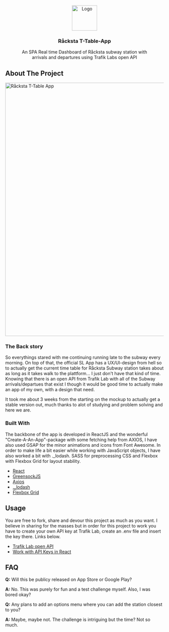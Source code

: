 <br />
<p align="center">
  <a href="https://github.com/othneildrew/Best-README-Template">
    <img src="https://user-images.githubusercontent.com/13959025/101261155-67406580-3735-11eb-8068-74ebe12c5353.png" alt="Logo" width="80" height="80">
  </a>

  <h3 align="center">Råcksta T-Table-App</h3>

  <p align="center">
    An SPA Real time Dashboard of Råcksta subway station with<br/> arrivals and departures using Trafik Labs open API
    <br />
  </p>
</p>

<!-- ABOUT THE PROJECT -->
## About The Project

<img width="803" alt="Råcksta T-Table App" src="https://user-images.githubusercontent.com/13959025/101261786-08311f80-373a-11eb-9520-bf92ff77d6e4.png">


### The Back story
So everythings stared with me continuing running late to the subway every morning. On top of that, the official SL App has a UX/UI-design from hell so to actually get the current time table for Råcksta Subway station takes about as long as it takes walk to the plattform... I just don't have that kind of time. Knowing that there is an open API from Trafik Lab with all of the Subway arrivals/departues that exist I though it would be good time to actually make an app of my own, with a design that need. 

It took me about 3 weeks from the starting on the mockup to actually get a stable version out, much thanks to alot of studying and problem solving and here we are. 

### Built With

The backbone of the app is developed in ReactJS and the wonderful "Create-A-An-App"-package with some fetching help from AXIOS, I have also used GSAP for the minor animations and icons from Font Awesome. In order to make life a bit easier while working with JavaScript objects, I have also worked a bit with ._lodash. SASS for preprocessing CSS and Flexbox with Flexbox Grid for layout stability.

* [React](https://reactjs.org/)
* [GreensockJS](https://greensock.com)
* [Axios](https://www.npmjs.com/package/axios)
* [._lodash](https://lodash.com)
* [Flexbox Grid](https://flexboxgrid.com)

<!-- LICENSE -->
## Usage

You are free to fork, share and devour this project as much as you want. I believe in sharing for the masses but in order for this project to work you have to create your own API key at Trafik Lab, create an .env file and insert the key there. Links below.

* [Trafik Lab open API](https://www.trafiklab.se/)
* [Work with API Keys in React](https://dev.to/thepuskar/how-to-hide-your-api-keys-in-react-4k55)

## FAQ

**Q:** Will this be publicy released on App Store or Google Play?

**A:** No. This was purely for fun and a test challenge myself. Also, I was bored okay?

**Q:** Any plans to add an options menu where you can add the station closest to you?

**A:** Maybe, maybe not. The challenge is intriguing but the time? Not so much.